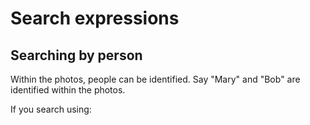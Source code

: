 # Search expressions

## Searching by person
Within the photos, people can be identified.  Say "Mary" and "Bob" are identified within the photos.

If you search using:
  
